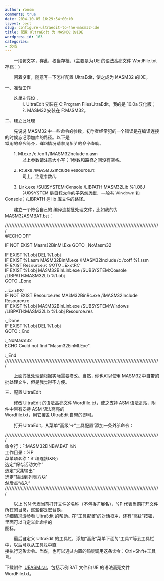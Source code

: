 ```yaml
---
author: Yonsm
comments: true
date: 2004-10-05 16:29:54+00:00
layout: post
slug: configure-ultraedit-to-the-masm32-ide
title: 配置 UltraEdit 为 MASM32 的IDE
wordpress_id: 163
categories:
- 文档
---
```


　　一段老文字，存此，权当存档。（主要是为 UE 的语法高亮文件 WordFile.txt 存档：）   
  
　　闲着没事，随意写一下怎样配置 UltraEdit，使之成为 MASM32 的IDE。   
  
  
一、准备工作   
  
　　这里先假设：   
　　　　1. UltraEdit 安装在 C:Program FilesUltraEdit，我的是 10.0a 汉化版；   
　　　　2. MASM32 安装在 F:MASM32。   
  
  
二、建立批处理   
  
　　先说说 MASM32 中一些命令的参数，初学者经常犯的一个错误是在编译连接的时候忘记添加库的路径。以下是   
常用的命令简介，详细情况请参见相关的命令帮助。   
  
　　1. Ml.exe /c /coff /IMASM32Include x.asm   
　　　　以上参数请注意大小写；/I参数和路径之间没有空格。   
  
　　2. Rc.exe /iMASM32Include Resource.rc   
　　　　同上，注意参数/i。   
  
　　3. Link.exe /SUBSYSTEM:Console /LIBPATH:MASM32Lib %1.OBJ   
　　　　SUBSYSTEM 是目标文件的子系统类型，一般有 Windows 和 Console；/LIBPATH 是 lib 库文件的路径。   
  
　　建立一个符合自己的 编译连接批处理文件，比如我的为 MASM32ASMBAT.bat：   
  
////////////////////////////////////////////////////////////////////////////////////////////////////   
@ECHO OFF   
  
IF NOT EXIST Masm32BinMl.Exe GOTO _NoMasm32   
  
IF EXIST %1.obj DEL %1.obj   
IF EXIST %1.asm MASM32BinMl.exe /IMASM32Include /c /coff %1.asm   
IF EXIST Resource.rc GOTO _ExistRC   
IF EXIST %1.obj MASM32BinLink.exe /SUBSYSTEM:Console /LIBPATH:MASM32Lib %1.obj   
GOTO _Done   
  
:_ExistRC   
IF NOT EXIST Resource.res MASM32BinRc.exe /iMASM32Include Resource.rc   
IF EXIST %1.obj MASM32BinLink.exe /SUBSYSTEM:Windows /LIBPATH:MASM32Lib %1.obj Resource.res   
  
:_Done:   
IF EXIST %1.obj DEL %1.obj   
GOTO :_End   
  
:_NoMasm32   
ECHO Could not find "Masm32BinMl.Exe".   
  
:_End   
////////////////////////////////////////////////////////////////////////////////////////////////////   
  
　　上面的批处理请根据实际需要修改。当然，你也可以使用 MASM32 中自带的批处理文件，但是我觉得不方便。   
  
  
三、配置 UltraEdit   
  
　　修改 UltraEdit 的语法高亮文件 Wordfile.txt，使之支持 ASM 语法高亮，附件中带有支持 ASM 语法高亮的   
Wordfile.txt，用它覆盖 UltraEdit 自带的即可。   
  
　　打开 UltraEdit，从菜单“高级”->“工具配置”添加一条外部命令：   
  
////////////////////////////////////////////////////////////////////////////////////////////////////   
命令行：F:MASM32BINBW.BAT %N   
工作目录：%P   
菜单项名称：汇编连接(&B;)   
选定“保存活动文件”   
选定“采集输出”   
选定“输出到列表方块”   
然后点“插入”   
////////////////////////////////////////////////////////////////////////////////////////////////////   
  
　　以上 %N 代表当前打开文件的名称（不包括扩展名），%P 代表当前打开文件所在的目录，这些都是宏替换，   
详细情况请参看 UltraEdit 的帮助。在“工具配置”的对话框中，还有“高级”按钮，里面可以自定义此命令的   
图标。   
  
　　最后自定义 UltraEdit 的工具栏，添加“高级”菜单下面的“工具1”等到工具栏中，以后可以从工具栏中直   
接执行这条命令。当然，也可以通过内置的热键调用这条命令：Ctrl+Shift+工具号。   
  
  
下载附件: [UEASM.rar](/asserts/1097148757.rar)，包括示例 BAT 文件和 UE 的语法高亮文件 WordFile.txt。

